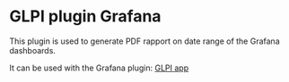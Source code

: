 # GLPI plugin Grafana

This plugin is used to generate PDF rapport on date range of the Grafana dashboards.

It can be used with the Grafana plugin: [GLPI app](https://grafana.com/plugins/ddurieux-glpi-app)



